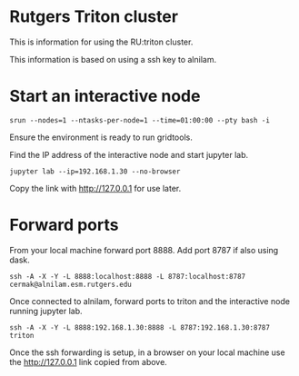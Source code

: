 # Rutgers Triton cluster

This is information for using the RU:triton cluster.

This information is based on using a ssh key to alnilam.

# Start an interactive node

```
srun --nodes=1 --ntasks-per-node=1 --time=01:00:00 --pty bash -i
```

Ensure the environment is ready to run gridtools.

Find the IP address of the interactive node and start jupyter lab.

```
jupyter lab --ip=192.168.1.30 --no-browser
```

Copy the link with http://127.0.0.1 for use later.

# Forward ports

From your local machine forward port 8888.  Add port 8787 if also
using dask.

```
ssh -A -X -Y -L 8888:localhost:8888 -L 8787:localhost:8787 cermak@alnilam.esm.rutgers.edu
```

Once connected to alnilam, forward ports to triton and the
interactive node running jupyter lab.

```
ssh -A -X -Y -L 8888:192.168.1.30:8888 -L 8787:192.168.1.30:8787 triton
```

Once the ssh forwarding is setup, in a browser on your local machine use
the http://127.0.0.1 link copied from above.
